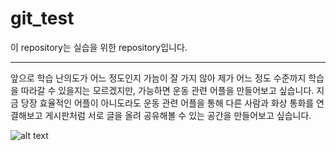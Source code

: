 # git_test

이 repository는 실습을 위한 repository입니다.
*********

앞으로 학습 난의도가 어느 정도인지 가늠이 잘 가지 않아 제가 어느 정도 수준까지 학습을 따라갈 수 있을지는 모르겠지만, 가능하면 운동 관련 어플을 만들어보고 싶습니다. 지금 당장 효율적인 어플이 아니도라도 운동 관련 어플을 통해 다른 사람과 화상 통화를 연결해보고 게시판처럼 서로 글을 올려 공유해볼 수 있는 공간을 만들어보고 싶습니다.

![alt text](https://user-images.githubusercontent.com/115069175/194302858-6600fc10-70fe-4069-a960-da0b9a9c8cc3.png)
